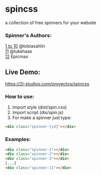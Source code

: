 # spincss  
a collection of free spinners for your website  

### Spinner's Authors:  
[1 to 10](https://twitter.com/tobiasahlin) @tobiasahlin  
[11](https://twitter.com/lukehaas) @lukehaas  
[12](https://epicmax.co/) Epicmax 

##  Live Demo:  
https://2l-studios.com/proyectos/spincss 

### How to use:  
1) Import style (dist/spin.css)  
2) Import script (dis/spin.js)  
3) For make a spinner just type:  
```html
<div class="spinner-{id}"></div>
```

### Examples:
```html
<div class="spinner-1"></div>
<div class="spinner-2"></div>
<div class="spinner-3"></div>
[...]
<div class="spinner-11"></div>
```  
